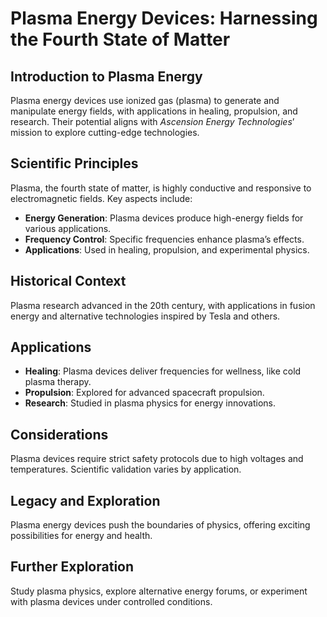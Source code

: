 # Plasma Energy Devices: Harnessing the Fourth State of Matter

## Introduction to Plasma Energy
Plasma energy devices use ionized gas (plasma) to generate and manipulate energy fields, with applications in healing, propulsion, and research. Their potential aligns with *Ascension Energy Technologies*’ mission to explore cutting-edge technologies.

## Scientific Principles
Plasma, the fourth state of matter, is highly conductive and responsive to electromagnetic fields. Key aspects include:
- **Energy Generation**: Plasma devices produce high-energy fields for various applications.
- **Frequency Control**: Specific frequencies enhance plasma’s effects.
- **Applications**: Used in healing, propulsion, and experimental physics.

## Historical Context
Plasma research advanced in the 20th century, with applications in fusion energy and alternative technologies inspired by Tesla and others.

## Applications
- **Healing**: Plasma devices deliver frequencies for wellness, like cold plasma therapy.
- **Propulsion**: Explored for advanced spacecraft propulsion.
- **Research**: Studied in plasma physics for energy innovations.

## Considerations
Plasma devices require strict safety protocols due to high voltages and temperatures. Scientific validation varies by application.

## Legacy and Exploration
Plasma energy devices push the boundaries of physics, offering exciting possibilities for energy and health.

## Further Exploration
Study plasma physics, explore alternative energy forums, or experiment with plasma devices under controlled conditions.